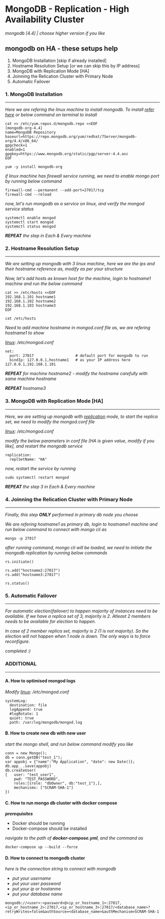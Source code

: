 # MongoDB - Replication - High Availability Cluster

_mongodb [4.4] | choose higher version if you like_

## mongodb on HA - these setups help

1. MongoDB Installation [skip if already installed]
2. Hostname Resolution Setup [or we can skip this by IP address]
3. MongoDB with Replication Mode [HA]
4. Joinning the Relication Cluster with Primary Node
5. Automatic Failover

### 1. MongoDB Installation

---

_Here we are refering the linux machine to install mongodb. To install [refer here](https://www.mongodb.com/docs/v4.4/tutorial/install-mongodb-on-red-hat/) or below command on terminal to install_

```
cat >> /etc/yum.repos.d/mongodb.repo <<EOF
[mongodb-org-4.4]
name=MongoDB Repository
baseurl=https://repo.mongodb.org/yum/redhat/7Server/mongodb-org/4.4/x86_64/
gpgcheck=1
enabled=1
gpgkey=https://www.mongodb.org/static/pgp/server-4.4.asc
EOF

yum -y install mongodb-org
```

_if linux machine has firewall service running, we need to enable mongo port by running below command_

```
firewall-cmd --permanent --add-port=27017/tcp
firewall-cmd --reload
```

_now, let's run mongodb as a service on linux, and verify the mongod service status_

```
systemctl enable mongod
systemctl start mongod
systemctl status mongod
```

_**REPEAT** the step in Each & Every machine_

### 2. Hostname Resolution Setup

---

_We are setting up mongodb with 3 linux machine, here we are the ips and their hostname reference as, modify as per your structure_

_Now, let's add hosts as known host for the machine, login to hostname1 machine and run the below command_

```
cat >> /etc/hosts <<EOF
192.168.1.101 hostname1
192.168.1.102 hostname2
192.168.1.103 hostname3
EOF

cat /etc/hosts
```

_Need to add machine hostname in mongod.conf file as, we are refering hostname1 to show_

_[linux](https://www.mongodb.com/docs/v4.4/tutorial/install-mongodb-on-red-hat/): /etc/mongod.conf_

```
net:
  port: 27017                   # default port for mongodb to run
  bindIp: 127.0.0.1,hostname1   # as your IP address here 127.0.0.1,192.168.1.101
```

_**REPEAT** for machine hostname2 - modify the hostname carefully with same machine hostname_

_**REPEAT** hostname3_

### 3. MongoDB with Replication Mode [HA]

---

_Here, we are setting up mongodb with [replication](https://www.mongodb.com/docs/v4.4/replication/) mode, to start the replica set, we need to modify the mongod.conf file_

_[linux](https://www.mongodb.com/docs/v4.4/tutorial/install-mongodb-on-red-hat/): /etc/mongod.conf_

_modify the below parameters in conf file [HA is given value, modify if you like], and restart the mongodb service_

```
replication:
  replSetName: "HA"
```

_now, restart the service by running_

```
sudo systemctl restart mongod
```

_**REPEAT** the step 3 in Each & Every machine_

### 4. Joinning the Relication Cluster with Primary Node

---

_Finally, this step **ONLY** performed in primary db node you choose_

_We are refering hostname1 as primary db, login to hostname1 machine and run below command to connect with mongo cli as_

```
mongo -p 27017
```

_after running command, mongo cli will be loaded, we need to initiate the mongodb replication by running below commands_

```
rs.initiate()

rs.add("hostname2:27017")
rs.add("hostname3:27017")

rs.status()
```

### 5. Automatic Failover

---

_For automatic election(failover) to happen majority of instances need to be available. If we have a replica set of 3, majority is 2. Atleast 2 members needs to be available for election to happen._

_In case of 2 member replica set, majority is 2 (1 is not majority). So the election will not happen when 1 node is down. The only ways is to force reconfigure._

_completed :)_

### ADDITIONAL

---

#### A. How to optimised mongod logs

_Modify [linux](https://www.mongodb.com/docs/v4.4/tutorial/install-mongodb-on-red-hat/): /etc/mongod.conf_

```
systemLog:
  destination: file
  logAppend: true
  #logRotate: 1
  quiet: true
  path: /var/log/mongodb/mongod.log

```

#### B. How to create new db with new user

_start the mongo shell, and run below command modify you like_

```
conn = new Mongo();
db = conn.getDB("test_1");
var appobj = {"name":"My Application", "date": new Date()};
db.app__.save(appobj)
db.createUser(
{   user: "test_user1",
    pwd: "TEST_PASSWORD",
    roles:[{role: "dbOwner", db:"test_1"},],
    mechanisms: ["SCRAM-SHA-1"]
})
```

#### C. How to run mongo db cluster with docker compose

_**prerequisites**_

- Docker should be running
- Docker-compose should be installed

_navigate to the path of **docker-compose.yml**, and the command as_

```
docker-compose up --build --force
```

#### D. How to connect to mongodb cluster

_here is the connection string to connect with mongodb_

- _put your username_
- _put your user password_
- _put your ip or hostanme_
- _put your database name_

```
mongodb://<user>:<password>@<ip_or_hostname_1>:27017,<ip_or_hostname_2>:27017,<ip_or_hostname_3>:27017/<database_name>?retryWrites=false&authSource=<database_name>&authMechanism=SCRAM-SHA-1
```
